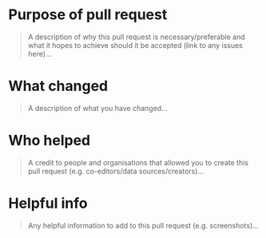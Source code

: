 <!-- Check out CONTRIBUTING.md -->

# Purpose of pull request
> A description of why this pull request is necessary/preferable and what it hopes to achieve should it be accepted (link to any issues here)...

<!-- write here -->

# What changed
> A description of what you have changed...

<!-- write here -->

# Who helped
> A credit to people and organisations that allowed you to create this pull request (e.g. co-editors/data sources/creators)...

<!-- write here -->

# Helpful info
> Any helpful information to add to this pull request (e.g. screenshots)...

<!-- write here -->
